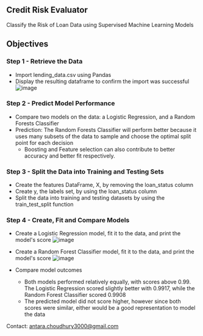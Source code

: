 ## Credit Risk Evaluator
Classify the Risk of Loan Data using Supervised Machine Learning Models

## Objectives
### Step 1 - Retrieve the Data
- Import lending_data.csv using Pandas
- Display the resulting dataframe to confirm the import was successful
![image](https://github.com/antara2022/Credit_Risk_Evaluator/assets/112270155/8e9b2a05-4ba1-4906-bfa7-2e593e02848c)

### Step 2 - Predict Model Performance
- Compare two models on the data: a Logistic Regression, and a Random Forests Classifier
- Prediction: The Random Forests Classifier will perform better because it uses many subsets of the data to sample and choose the optimal split point for each decision
  - Boosting and Feature selection can also contribute to better accuracy and better fit respectively.
### Step 3 - Split the Data into Training and Testing Sets
- Create the features DataFrame, X, by removing the loan_status column
- Create y, the labels set, by using the loan_status column
- Split the data into training and testing datasets by using the train_test_split function
### Step 4 - Create, Fit and Compare Models
- Create a Logistic Regression model, fit it to the data, and print the model's score
![image](https://github.com/antara2022/Credit_Risk_Evaluator/assets/112270155/76f04adf-1869-4d6e-aecd-7a0b17b610f9)

- Create a Random Forest Classifier model, fit it to the data, and print the model's score
![image](https://github.com/antara2022/Credit_Risk_Evaluator/assets/112270155/e46402b0-7c5c-4c6e-89c8-d0227845e5cb)

- Compare model outcomes
  - Both models performed relatively equally, with scores above 0.99. The Logistic Regression scored slightly better with 0.9917, while the Random Forest Classifier scored 0.9908
  - The predicted model did not score higher, however since both scores were similar, either would be a good representation to model the data

Contact: antara.choudhury3000@gmail.com
